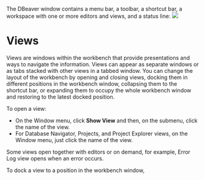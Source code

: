 The DBeaver window contains a menu bar, a toolbar, a shortcut bar, a workspace with one or more editors and views, and a status line:
<img src="https://www.dropbox.com/s/hxkbuw6r7a8dmw6/UI%20with%20markup.png?raw=1">

# Views
Views are windows within the workbench that provide presentations and ways to navigate the information.
Views can appear as separate windows or as tabs stacked with other views in a tabbed window.
You can change the layout of the workbench by opening and closing views, docking them in different positions in the workbench window, collapsing them to the shortcut bar, or expanding them to occupy the whole workbench window and restoring to the latest docked position.  

To open a view:
* On the Window menu, click **Show View** and then, on the submenu, click the name of the view.
* For Database Navigator, Projects, and Project Explorer views, on the Window menu, just click the name of the view.

Some views open together with editors or on demand, for example, Error Log view opens when an error occurs.

To dock a view to a position in the workbench window, 
